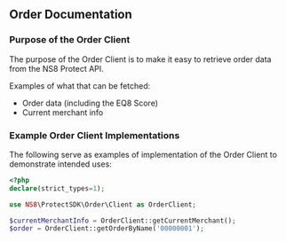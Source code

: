 ## Order Documentation

### Purpose of the Order Client
The purpose of the Order Client is to make it easy to retrieve order data from the NS8 Protect API.

Examples of what that can be fetched:
  * Order data (including the EQ8 Score)
  * Current merchant info

### Example Order Client Implementations
The following serve as examples of implementation of the Order Client to demonstrate intended uses:

```php
<?php
declare(strict_types=1);

use NS8\ProtectSDK\Order\Client as OrderClient;

$currentMerchantInfo = OrderClient::getCurrentMerchant();
$order = OrderClient::getOrderByName('00000001');
```
